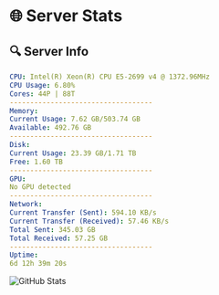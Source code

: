 # 🌐 Server Stats
## 🔍 Server Info
```yaml
CPU: Intel(R) Xeon(R) CPU E5-2699 v4 @ 1372.96MHz
CPU Usage: 6.80%
Cores: 44P | 88T
-----------------------------------
Memory:
Current Usage: 7.62 GB/503.74 GB
Available: 492.76 GB
-----------------------------------
Disk:
Current Usage: 23.39 GB/1.71 TB
Free: 1.60 TB
-----------------------------------
GPU:
No GPU detected
-----------------------------------
Network:
Current Transfer (Sent): 594.10 KB/s
Current Transfer (Received): 57.46 KB/s
Total Sent: 345.03 GB
Total Received: 57.25 GB
-----------------------------------
Uptime:
6d 12h 39m 20s
```
![GitHub Stats](https://img.shields.io/badge/Updated-2025-04-26_05:48:08-blue)